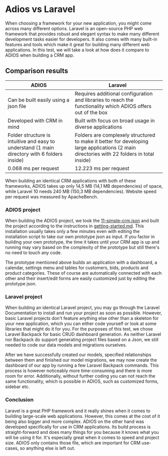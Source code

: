 # Adios vs Laravel

When choosing a framework for your new application, you might come across many different
options. Laravel is an open-source PHP web framework that provides robust and elegant syntax
to make many different development tasks easier for developers. It also comes with many
built-in features and tools which make it great for building many different web applications.
In this test, we will take a look at how does it compare to ADIOS when building a CRM app.

## Comparison results

| ADIOS                                                                                         | Laravel                                                                                                                                    |
|-----------------------------------------------------------------------------------------------|--------------------------------------------------------------------------------------------------------------------------------------------|
| Can be built easily using a json file                                                         | Requires additional configuration and libraries to reach the functionality which ADIOS offers out of the box                               |
| Developed with CRM in mind                                                                    | Built with focus on broad usage in diverse applications                                                                                    |
| Folder structure is intuitive and easy to understand (1 main directory with 6 folders inside) | Folders are complexely structured to make it better for developing large applications (2 main directories with 22 folders in total inside) |
| 0.068 ms per request                                                                          | 12.223 ms per request                                                                                                                      |

When building an identical CRM applications with both of these frameworks, ADIOS takes up only 14,5 MB (14,1 MB
dependencies) of space, while Laravel 10 needs 240 MB (150,3 MB dependencies). Website speed per request was measured by
ApacheBench.

### ADIOS project

When building the ADIOS project, we took the [11-simple-crm.json](../Prototype/examples/11-simple-crm.json)
and built the project according to the instructions in [getting-started.md](../getting-started.md).
This installation usually takes only a few minutes even with editing the installation script to take our own prototype
json as input. If you factor in building your own prototype, the time it takes until your CRM app is up and running may
vary based on the complexity of the prototype but still there's no need to touch any code.

The prototype mentioned above builds an application with a dashboard, a calendar, settings menu
and tables for customers, bids, products and product categories. These of course are automatically
connected with each other and their insert/edit forms are easily customized just by
editing the prototype json.

### Laravel project

When building an identical Laravel project, you may go through the Laravel Documentation to
install and run your project as soon as possible. However, basic Laravel projects don't feature
anything else other than a skeleton for your new application, which you can either code yourself
or look at some libraries that might do it for you. For the purposes of this test, we chose
Laravel Backpack for basic CRUD dashboard generation. As neither Laravel nor Backpack do support generating project
files
based on a Json, we still needed to code our data models and migrations ourselves.

After we have successfully created our models, specified relationships between them and
finished our model migrations, we may now create the dashboard of our app by running a few
Laravel Backpack commands. This process is however noticeably more time-consuming and there is more
room for error. Additionally, without further coding you can not reach the same functionality,
which is possible in ADIOS, such as customized forms, sidebar etc.

### Conclusion

Laravel is a great PHP framework and it really shines when it comes to building large-scale web applications.
However, this comes at the cost of it being also bigger and more complex. ADIOS on the other
hand was developed specifically for use in CRM applications. Its build process is straight-forward
and does many things for you because it knows what you will be using it for. It's especially great when it comes to
speed and project size. ADIOS only contains those file, which are important for CRM use-cases, so anything else is left
out.


